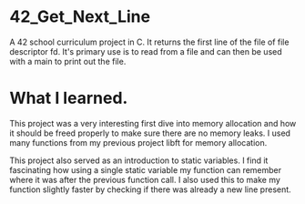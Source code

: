 # 42_Get_Next_Line

A 42 school curriculum project in C. It returns the first line of the file of file descriptor fd. It's primary use is to read from a file and can then be used with a main to print out the file. 

# What I learned.

This project was a very interesting first dive into memory allocation and how it should be freed properly to make sure there are no memory leaks. I used many functions from my previous project libft for memory allocation. 

This project also served as an introduction to static variables. I find it fascinating how using a single static variable my function can remember where it was after the previous function call. I also used this to make my function slightly faster by checking if there was already a new line present.
